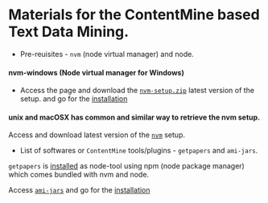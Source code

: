 # Materials for the ContentMine based Text Data Mining.

* Pre-reuisites - `nvm` (node virtual manager) and node.

#### nvm-windows (Node virtual manager for Windows)

- Access the page and download the [`nvm-setup.zip`](https://github.com/coreybutler/nvm-windows/releases) latest version of the setup.
 and go for the [installation](https://github.com/petermr/tigr2ess/edit/master/installation/INSTALLATION.md)

#### unix and macOSX has common and similar way to retrieve the nvm setup.

Access and download latest version of the [`nvm`](https://raw.githubusercontent.com/creationix/nvm/v0.30.1/install.sh) setup. 

* List of softwares or `ContentMine` tools/plugins - `getpapers` and `ami-jars`.

`getpapers` is [installed](https://github.com/petermr/tigr2ess/edit/master/installation/INSTALLATION.md) as node-tool using npm (node package manager) which comes bundled with nvm and node.

Access [`ami-jars`](https://github.com/petermr/ami-jars.git) and go for the [installation](https://github.com/petermr/tigr2ess/edit/master/installation/INSTALLATION.md)


